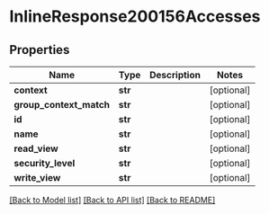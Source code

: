 # InlineResponse200156Accesses

## Properties
Name | Type | Description | Notes
------------ | ------------- | ------------- | -------------
**context** | **str** |  | [optional] 
**group_context_match** | **str** |  | [optional] 
**id** | **str** |  | [optional] 
**name** | **str** |  | [optional] 
**read_view** | **str** |  | [optional] 
**security_level** | **str** |  | [optional] 
**write_view** | **str** |  | [optional] 

[[Back to Model list]](../README.md#documentation-for-models) [[Back to API list]](../README.md#documentation-for-api-endpoints) [[Back to README]](../README.md)

